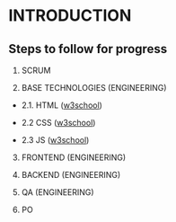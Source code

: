 # INTRODUCTION 

## Steps to follow for progress

1. SCRUM

2. BASE TECHNOLOGIES (ENGINEERING)

- 2.1.  HTML ([w3school](https://w3schools.com/))

- 2.2 CSS ([w3school](https://w3schools.com/))

- 2.3 JS ([w3school](https://w3schools.com/))


3. FRONTEND (ENGINEERING)

4. BACKEND (ENGINEERING)

5. QA (ENGINEERING)

6. PO